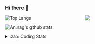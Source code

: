 ### Hi there 👋

<!--
**tao8687/tao8687** is a ✨ _special_ ✨ repository because its `README.md` (this file) appears on your GitHub profile.

Here are some ideas to get you started:

- 🔭 I’m currently working on ...
- 🌱 I’m currently learning ...
- 👯 I’m looking to collaborate on ...
- 🤔 I’m looking for help with ...
- 💬 Ask me about ...
- 📫 How to reach me: ...
- 😄 Pronouns: ...
- ⚡ Fun fact: ...
-->

<img align='right' src="https://media.giphy.com/media/M9gbBd9nbDrOTu1Mqx/giphy.gif" width="240">

  
![Top Langs](https://github-readme-stats.vercel.app/api/top-langs/?username=tao8687&layout=compact&title_color=23238E&text_color=A67D3D)

![Anurag's github stats](https://github-readme-stats.vercel.app/api?username=tao8687&show_icons=true&&text_color=A67D3D&title_color=23238E&show_icons=false&count_private=true&hide=stars)

<details>
  <summary>:zap: Coding Stats</summary>
  <br>
    
<!--START_SECTION:waka-->
![Code Time](http://img.shields.io/badge/Code%20Time-1%2C993%20hrs%2036%20mins-blue)

![Profile Views](http://img.shields.io/badge/Profile%20Views-0-blue)

**🐱 My GitHub Data** 

> 📦 1.5 MB Used in GitHub's Storage 
 > 
> 🏆 130 Contributions in the Year 2025
 > 
> 🚫 Not Opted to Hire
 > 
> 📜 63 Public Repositories 
 > 
> 🔑 24 Private Repositories 
 > 
**I'm an Early 🐤** 

```text
🌞 Morning                1732 commits        ██████████████████████░░░   89.05 % 
🌆 Daytime                90 commits          █░░░░░░░░░░░░░░░░░░░░░░░░   04.63 % 
🌃 Evening                119 commits         ██░░░░░░░░░░░░░░░░░░░░░░░   06.12 % 
🌙 Night                  4 commits           ░░░░░░░░░░░░░░░░░░░░░░░░░   00.21 % 
```
📅 **I'm Most Productive on Wednesday** 

```text
Monday                   279 commits         ████░░░░░░░░░░░░░░░░░░░░░   14.34 % 
Tuesday                  265 commits         ███░░░░░░░░░░░░░░░░░░░░░░   13.62 % 
Wednesday                336 commits         ████░░░░░░░░░░░░░░░░░░░░░   17.28 % 
Thursday                 260 commits         ███░░░░░░░░░░░░░░░░░░░░░░   13.37 % 
Friday                   276 commits         ████░░░░░░░░░░░░░░░░░░░░░   14.19 % 
Saturday                 269 commits         ███░░░░░░░░░░░░░░░░░░░░░░   13.83 % 
Sunday                   260 commits         ███░░░░░░░░░░░░░░░░░░░░░░   13.37 % 
```


📊 **This Week I Spent My Time On** 

```text
🕑︎ Time Zone: Asia/Shanghai

💬 Programming Languages: 
XML                      2 hrs 4 mins        ███████████░░░░░░░░░░░░░░   45.53 % 
C                        38 mins             ████░░░░░░░░░░░░░░░░░░░░░   14.02 % 
YAML                     35 mins             ███░░░░░░░░░░░░░░░░░░░░░░   12.88 % 
CMake                    21 mins             ██░░░░░░░░░░░░░░░░░░░░░░░   08.06 % 
C++                      17 mins             ██░░░░░░░░░░░░░░░░░░░░░░░   06.41 % 

🔥 Editors: 
Cursor                   3 hrs 46 mins       █████████████████████░░░░   82.94 % 
VS Code                  46 mins             ████░░░░░░░░░░░░░░░░░░░░░   17.06 % 

🐱‍💻 Projects: 
als_ros                  3 hrs               █████████████████░░░░░░░░   66.17 % 
andino                   28 mins             ███░░░░░░░░░░░░░░░░░░░░░░   10.37 % 
dify                     18 mins             ██░░░░░░░░░░░░░░░░░░░░░░░   06.69 % 
SeerRobotics             13 mins             █░░░░░░░░░░░░░░░░░░░░░░░░   05.09 % 
src                      11 mins             █░░░░░░░░░░░░░░░░░░░░░░░░   04.07 % 

💻 Operating System: 
Linux                    4 hrs 32 mins       █████████████████████████   100.00 % 
```

**I Mostly Code in C++** 

```text
C++                      11 repos            ████████░░░░░░░░░░░░░░░░░   32.35 % 
Python                   9 repos             ███████░░░░░░░░░░░░░░░░░░   26.47 % 
JavaScript               2 repos             █░░░░░░░░░░░░░░░░░░░░░░░░   05.88 % 
Batchfile                1 repo              █░░░░░░░░░░░░░░░░░░░░░░░░   02.94 % 
HTML                     1 repo              █░░░░░░░░░░░░░░░░░░░░░░░░   02.94 % 
```



**Timeline**

![Lines of Code chart](https://raw.githubusercontent.com/tao8687/tao8687/master/assets/bar_graph.png)


 Last Updated on 09/05/2025 01:53:50 UTC
<!--END_SECTION:waka-->
</details>
